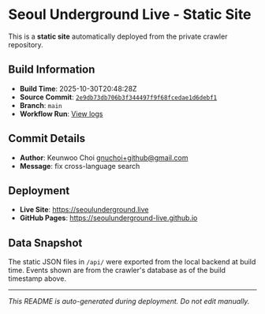 # Seoul Underground Live - Static Site

This is a **static site** automatically deployed from the private crawler repository.

## Build Information

- **Build Time**: 2025-10-30T20:48:28Z
- **Source Commit**: [`2e9db73db706b3f344497f9f68fcedae1d6debf1`](https://github.com/keunwoochoi/seoulunderground.live/commit/2e9db73db706b3f344497f9f68fcedae1d6debf1)
- **Branch**: `main`
- **Workflow Run**: [View logs](https://github.com/keunwoochoi/seoulunderground.live/actions/runs/18954602960)

## Commit Details

- **Author**: Keunwoo Choi <gnuchoi+github@gmail.com>
- **Message**: fix cross-language search

## Deployment

- **Live Site**: https://seoulunderground.live
- **GitHub Pages**: https://seoulunderground-live.github.io

## Data Snapshot

The static JSON files in `/api/` were exported from the local backend at build time.
Events shown are from the crawler's database as of the build timestamp above.

---

*This README is auto-generated during deployment. Do not edit manually.*
